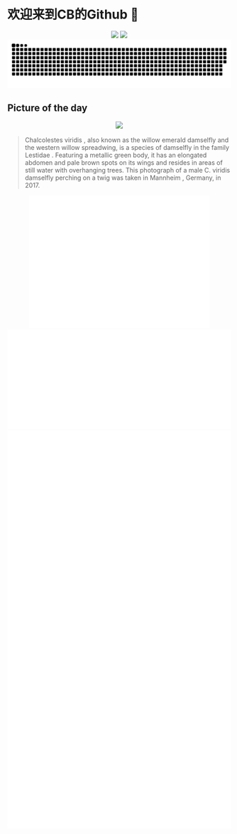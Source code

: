 
# 欢迎来到CB的Github 👋

<div align="center">
  <img height="137px" src="https://github-readme-stats.vercel.app/api?username=SuperCB&show_icons=true&theme=radical" />
  <img height="137px" src="https://github-readme-stats.vercel.app/api/top-langs/?username=SuperCB&hide_title=true&hide_border=true&layout=compact&langs_count=6&text_color=000&icon_color=fff" />
</div>


<div align="center">
    <img src="./contribution-snake/github-contribution-grid-snake.svg" />
</div>



## Picture of the day
<div align="center">
  <img width=400px src="https://upload.wikimedia.org/wikipedia/commons/thumb/a/a3/2017.08.06.-04-Kirschgartshaeuser_Schlaege_Mannheim--Weidenjungfer-Maennchen.jpg/525px-2017.08.06.-04-Kirschgartshaeuser_Schlaege_Mannheim--Weidenjungfer-Maennchen.jpg" />
</div>

>Chalcolestes viridis , also known as the willow emerald damselfly and the western willow spreadwing, is a species of  damselfly  in the family  Lestidae . Featuring a metallic green body, it has an elongated abdomen and pale brown spots on its wings and resides in areas of still water with overhanging trees. This photograph of a male  C. viridis  damselfly perching on a twig was taken in  Mannheim , Germany, in 2017.



<div align="center">
  <img height="300px" src="base_metrics.svg" />
  <img  src="metrics.plugin.calendar.full.svg" />
</div>


<div align="center">
  <img  src="plugin_metrics.svg" /> 
</div>

